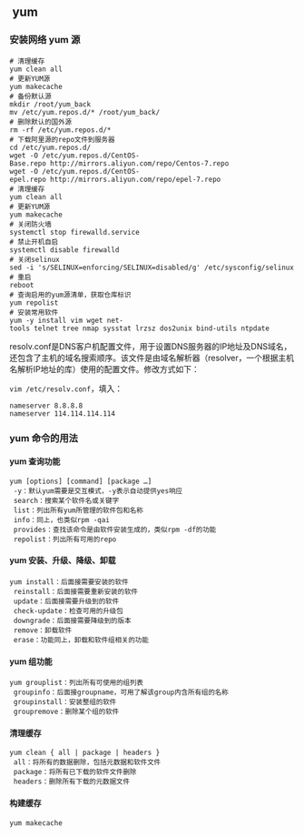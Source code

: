 ##  yum 

### 安装网络 yum 源

```shell
# 清理缓存  
yum clean all  
# 更新YUM源  
yum makecache  
# 备份默认源  
mkdir /root/yum_back  
mv /etc/yum.repos.d/* /root/yum_back/  
# 删除默认的国外源  
rm -rf /etc/yum.repos.d/*  
# 下载阿里源的repo文件到服务器  
cd /etc/yum.repos.d/  
wget -O /etc/yum.repos.d/CentOS-Base.repo http://mirrors.aliyun.com/repo/Centos-7.repo   
wget -O /etc/yum.repos.d/CentOS-epel.repo http://mirrors.aliyun.com/repo/epel-7.repo  
# 清理缓存  
yum clean all  
# 更新YUM源  
yum makecache  
# 关闭防火墙  
systemctl stop firewalld.service  
# 禁止开机自启  
systemctl disable firewalld  
# 关闭selinux   
sed -i 's/SELINUX=enforcing/SELINUX=disabled/g' /etc/sysconfig/selinux  
# 重启  
reboot  
# 查询启用的yum源清单，获取仓库标识  
yum repolist  
# 安装常用软件  
yum -y install vim wget net-tools telnet tree nmap sysstat lrzsz dos2unix bind-utils ntpdate
```

resolv.conf是DNS客户机配置文件，用于设置DNS服务器的IP地址及DNS域名，还包含了主机的域名搜索顺序。该文件是由域名解析器（resolver，一个根据主机名解析IP地址的库）使用的配置文件。修改方式如下：

`vim /etc/resolv.conf`，填入：
```text
nameserver 8.8.8.8  
nameserver 114.114.114.114
```

### yum 命令的用法

#### yum 查询功能
```
yum [options] [command] [package …]
 -y：默认yum需要是交互模式，-y表示自动提供yes响应
 search：搜索某个软件名或关键字
 list：列出所有yum所管理的软件包和名称
 info：同上，也类似rpm -qai
 provides：查找该命令是由软件安装生成的，类似rpm -df的功能
 repolist：列出所有可用的repo
```

#### yum 安装、升级、降级、卸载
```
yum install：后面接需要安装的软件
 reinstall：后面接需要重新安装的软件
 update：后面接需要升级到的软件
 check-update：检查可用的升级包
 downgrade：后面接需要降级到的版本
 remove：卸载软件
 erase：功能同上，卸载和软件组相关的功能
```

#### yum 组功能
```
yum grouplist：列出所有可使用的组列表
 groupinfo：后面接groupname，可用了解该group内含所有组的名称
 groupinstall：安装整组的软件
 groupremove：删除某个组的软件
```

#### 清理缓存
```
yum clean { all | package | headers }
 all：将所有的数据删除，包括元数据和软件文件
 package：将所有已下载的软件文件删除
 headers：删除所有下载的元数据文件
```

#### 构建缓存
```
yum makecache
```

